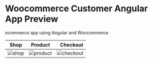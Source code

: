 # Woocommerce Customer Angular App Preview
ecommerce app using Angular and Woocommerce

| Shop        | Product           | Checkout  |
| ------------- |:-------------:| -----:|
| ![shop](https://user-images.githubusercontent.com/1956846/79452594-f4a23e80-801a-11ea-85d4-4acca437ecc1.png)        | ![product](https://user-images.githubusercontent.com/1956846/79452861-67abb500-801b-11ea-8057-c886d628a68d.png)           | ![checkout](https://user-images.githubusercontent.com/1956846/79452955-9033af00-801b-11ea-9c08-724a39afdaa6.png)  |
